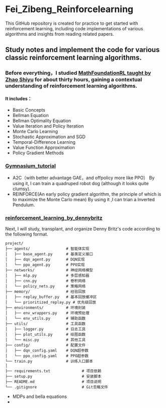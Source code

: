 # Fei_Zibeng_Reinforcelearning
This GitHub repository is created for practice to get started with reinforcement learning, including code implementations of various algorithms and insights from reading related papers.
## Study notes and implement the code for various classic reinforcement learning algorithms.
### Before everything，I studied [MathFoundationRL taught by Zhao Shiyu](https://github.com/MathFoundationRL/Book-Mathematical-Foundation-of-Reinforcement-Learning) for about thirty hours, gaining a contextual understanding of reinforcement learning algorithms.
#### It includes：
- Basic Concepts
- Bellman Equation
- Bellman Optimality Equation
- Value Iteration and Policy Iteration
- Monte Carlo Learning
- Stochastic Approximation and SGD
- Temporal-Difference Learning
- Value Function Approximation
- Policy Gradient Methods
### [Gymnasium_tutorial](https://gymnasium.farama.org/tutorials/training_agents/reinforce_invpend_gym_v26/)
- A2C（with better advantage GAE，and offpolicy more like PPO）
By using it, I can train a quadruped robot dog (although it looks quite clumsy).
- REINFORCE(An early policy gradient algorithm, the principle of which is to maximize the Monte Carlo mean)
By using it ,I can trian a Inverted Pendulum.
### [reinforcement_learning_by_dennybritz](https://github.com/dennybritz/reinforcement-learning)
Next, I will study, transplant, and organize Denny Britz's code according to the following format.
```
project/
├── agents/                # 智能体实现
│   ├── base_agent.py      # 基类定义接口
│   ├── dqn_agent.py       # DQN实现
│   └── ppo_agent.py       # PPO实现
├── networks/              # 神经网络模型
│   ├── mlp.py             # 多层感知器
│   ├── cnn.py             # 卷积网络
│   └── policy_nets.py     # 策略网络
├── memory/                # 经验回放
│   ├── replay_buffer.py   # 基本回放缓冲区
│   └── prioritized_replay.py # 优先级回放
├── environments/          # 环境封装
│   ├── env_wrappers.py    # 环境预处理
│   └── env_utils.py       # 辅助函数
├── utils/                 # 工具函数
│   ├── logger.py          # 日志工具
│   ├── plot_utils.py      # 绘图函数
│   └── misc.py            # 其他工具
├── config/                # 配置文件
│   ├── dqn_config.yaml    # DQN超参数
│   └── ppo_config.yaml    # PPO超参数
└── train.py               # 训练入口脚本
│
├── requirements.txt              # 项目依赖
├── setup.py                      # 安装脚本
├── README.md                     # 项目说明
└── .gitignore                    # Git忽略文件
```
- MDPs and bella equations
- 

